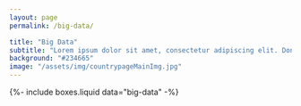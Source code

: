 ```yaml
---
layout: page
permalink: /big-data/

title: "Big Data"
subtitle: "Lorem ipsum dolor sit amet, consectetur adipiscing elit. Donec pellentesque tortor ipsum, nec sodales velit faucibus a. Vestibulum id laoreet mi."
background: "#234665"
image: "/assets/img/countrypageMainImg.jpg"
---
```


{%-
        include boxes.liquid
        data="big-data"
-%}